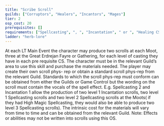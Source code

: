 ```yaml
---
title: "Scribe Scroll"
guilds: ["Corruptors", "Healers", "Incantors", "Mages"]
tier: 2
osp_cost: 20
prerequisites: []
requirements: ["Spellcasting", ", ", "Incantation", " or ", "Healing CS"]
ladder: "herb-lore"
---
```

At each LT Main Event the character may produce two scrolls at each Moot, three at the Great Erdrejan Fayre or Gathering, for each level of casting they have in each pre requisite CS. The character must be in the relevant Guild’s area to use this skill and purchase the materials needed. The player may create their own scroll phys- rep or obtain a standard scroll phys-rep from the relevant Guild. Standards to which the scroll phys-rep must conform can be obtained from either the Guilds or Game Control but the wording on the scroll must contain the vocals of the spell effect. E.g. Spellcasting 2 and Incantation 1 allow the production of two level 1 Incantation scrolls, two level 1 Spellcasting scrolls and two level 2 Spellcasting scrolls at the Moots( if they had High Magic Spellcasting, they would also be able to produce two level 3 Spellcasting scrolls). The intrinsic cost for the materials will vary from time to time and can be obtained from the relevant Guild. Note: Effects or abilities may not be written into scrolls using this OS.
